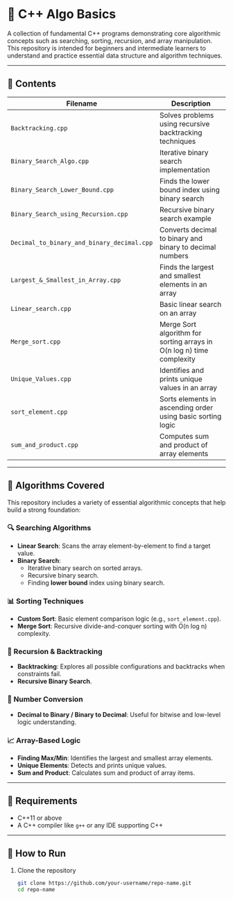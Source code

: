 # 📘 C++ Algo Basics

A collection of fundamental C++ programs demonstrating core algorithmic concepts such as searching, sorting, recursion, and array manipulation. This repository is intended for beginners and intermediate learners to understand and practice essential data structure and algorithm techniques.

---

## 📂 Contents

| Filename                                | Description                                                                 |
|----------------------------------------|-----------------------------------------------------------------------------|
| `Backtracking.cpp`                     | Solves problems using recursive backtracking techniques                     |
| `Binary_Search_Algo.cpp`               | Iterative binary search implementation                                      |
| `Binary_Search_Lower_Bound.cpp`        | Finds the lower bound index using binary search                             |
| `Binary_Search_using_Recursion.cpp`    | Recursive binary search example                                             |
| `Decimal_to_binary_and_binary_decimal.cpp` | Converts decimal to binary and binary to decimal numbers                |
| `Largest_&_Smallest_in_Array.cpp`      | Finds the largest and smallest elements in an array                         |
| `Linear_search.cpp`                    | Basic linear search on an array                                             |
| `Merge_sort.cpp`                       | Merge Sort algorithm for sorting arrays in O(n log n) time complexity       |
| `Unique_Values.cpp`                    | Identifies and prints unique values in an array                             |
| `sort_element.cpp`                     | Sorts elements in ascending order using basic sorting logic                 |
| `sum_and_product.cpp`                  | Computes sum and product of array elements                                  |

---

## 🧠 Algorithms Covered

This repository includes a variety of essential algorithmic concepts that help build a strong foundation:

### 🔍 Searching Algorithms
- **Linear Search**: Scans the array element-by-element to find a target value.
- **Binary Search**:
  - Iterative binary search on sorted arrays.
  - Recursive binary search.
  - Finding **lower bound** index using binary search.

### 📊 Sorting Techniques
- **Custom Sort**: Basic element comparison logic (e.g., `sort_element.cpp`).
- **Merge Sort**: Recursive divide-and-conquer sorting with O(n log n) complexity.

### 🔁 Recursion & Backtracking
- **Backtracking**: Explores all possible configurations and backtracks when constraints fail.
- **Recursive Binary Search**.

### 🔢 Number Conversion
- **Decimal to Binary / Binary to Decimal**: Useful for bitwise and low-level logic understanding.

### 📈 Array-Based Logic
- **Finding Max/Min**: Identifies the largest and smallest array elements.
- **Unique Elements**: Detects and prints unique values.
- **Sum and Product**: Calculates sum and product of array items.

---

## 🔧 Requirements

- C++11 or above
- A C++ compiler like `g++` or any IDE supporting C++

---

## 🚀 How to Run

1. Clone the repository  
   ```bash
   git clone https://github.com/your-username/repo-name.git
   cd repo-name
